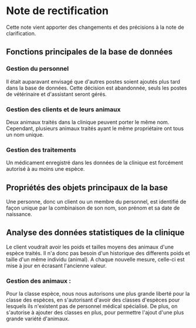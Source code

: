 Note de rectification 
==
Cette note vient apporter des changements et des précisions à la note de clarification.
## Fonctions principales de la base de données


### Gestion du personnel

Il était auparavant envisagé que d'autres postes soient ajoutés plus tard dans la base de données. Cette décision est abandonnée, seuls les postes de vétérinaire et d'assistant seront gérés. 

### Gestion des clients et de leurs animaux

Deux animaux traités dans la clinique peuvent porter le même nom. Cependant, plusieurs animaux traités ayant le même propriétaire ont tous un nom unique.

### Gestion des traitements
Un médicament enregistré dans les données de la clinique est forcément autorisé à au moins une espèce.

## Propriétés des objets principaux de la base
Une personne, donc un client ou un membre du personnel, est identifié de façon unique par la combinaison de son nom, son prénom et sa date de naissance.

## Analyse des données statistiques de la clinique

Le client voudrait avoir les poids et tailles moyens des animaux d'une espèce traités. Il n'a donc pas besoin d'un historique des differents poids et taille d'un même individu (animal). A chaque nouvelle mesure, celle-ci est mise à jour en écrasant l'ancienne valeur. 

### Gestion des animaux : 
Pour la classe espèce, nous nous autorisons une plus grande liberté pour la classe des espèces, en s'autorisant d'avoir des classes d'espèces pour lesquels ils n'existent pas de personnel médical spécialisé. De plus, on s'autorise à ajouter des classes en plus, pour permettre l'ajout d'une plus grande variété d'animaux. 